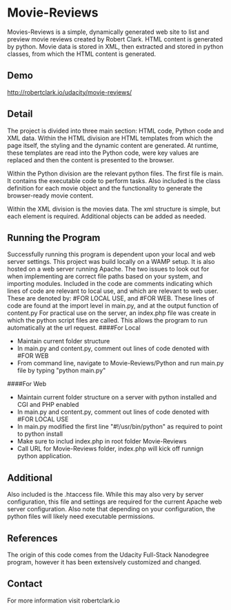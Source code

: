Movie-Reviews
=============
Movies-Reviews is a simple, dynamically generated web site to list and preview movie reviews created by Robert Clark.
HTML content is generated by python. Movie data is stored in XML, then extracted and stored in python classes, from which the HTML content is generated.

Demo
----
http://robertclark.io/udacity/movie-reviews/

Detail
------
The project is divided into three main section: HTML code, Python code and XML data.
Within the HTML division are HTML templates from which the page itself, the styling and the dynamic content are generated.
At runtime, these templates are read into the Python code, were key values are replaced and then the content is presented to the browser.

Within the Python division are the relevant python files. The first file is main. It contains the executable code to perform tasks.
Also included is the class definition for each movie object and the functionality to generate the browser-ready movie content.

Within the XML division is the movies data. The xml structure is simple, but each element is required. Additional objects can be added as needed.

Running the Program
-------------------
Successfully running this program is dependent upon your local and web server settings. This project was build locally on a WAMP setup.
It is also hosted on a web server running Apache. The two issues to look out for when implementing are correct file paths based on your system, and importing modules.
Included in the code are comments indicating which lines of code are relevant to local use, and which are relevant to web user.
These are denoted by: #FOR LOCAL USE, and #FOR WEB. These lines of code are found at the import level in main.py, and at the output function of content.py
For practical use on the server, an index.php file was create in which the python script files are called. This allows the program to run automatically at the url request.
####For Local
* Maintain current folder structure
* In main.py and content.py, comment out lines of code denoted with #FOR WEB
* From command line, navigate to Movie-Reviews/Python and run main.py file by typing "python main.py"

####For Web
* Maintain current folder structure on a server with python installed and CGI  and PHP enabled
* In main.py and content.py, comment out lines of code denoted with #FOR LOCAL USE
* In main.py modified the first line "#!/usr/bin/python" as required to point to python install
* Make sure to includ index.php in root folder Movie-Reviews
* Call URL for Movie-Reviews folder, index.php will kick off runnign python application.

Additional
----------
Also included is the .htaccess file. While this may also very by server configuration, this file and settings are required for the current Apache web server configuration.
Also note that depending on your configuration, the python files will likely need executable permissions.

References
-----------
The origin of this code comes from the Udacity Full-Stack Nanodegree program, however it has been extensively customized and changed.

Contact
-------
For more information visit robertclark.io
